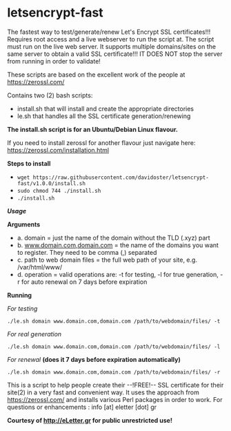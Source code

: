 # letsencrypt-fast
The fastest way to test/generate/renew Let's Encrypt SSL certificates!!! 
Requires root access and a live webserver to run the script at.
The script must run on the live web server.
It supports multiple domains/sites on the same server to obtain a valid SSL certificate!!!
IT DOES NOT stop the server from running in order to validate!

These scripts are based on the excellent work of the people at https://zerossl.com/

Contains two (2) bash scripts:
- install.sh that will install and create the appropriate directories
- le.sh that handles all the SSL certificate generation/renewing

**The install.sh script is for an Ubuntu/Debian Linux flavour.**

If you need to install zerossl for another flavour just navigate here: https://zerossl.com/installation.html

**Steps to install**
- ```wget https://raw.githubusercontent.com/davidoster/letsencrypt-fast/v1.0.0/install.sh```
- ```sudo chmod 744 ./install.sh```
- ```./install.sh```

**_Usage_**

**Arguments**

- a. domain = just the name of the domain without the TLD (.xyz) part
- b. www.domain.com,domain.com = the name of the domains you want to register. They need to be comma (,) separated
- c. path to web domain files = the full web path of your site, e.g. /var/html/www/
- d. operation = valid operations are: -t for testing, -l for true generation, -r for auto renewal on 7 days before expiration

**Running**

_For testing_

```./le.sh domain www.domain.com,domain.com /path/to/webdomain/files/ -t```

_For real generation_

```./le.sh domain www.domain.com,domain.com /path/to/webdomain/files/ -l```

_For renewal_ **(does it 7 days before expiration automatically)**

```./le.sh domain www.domain.com,domain.com /path/to/webdomain/files/ -r```

This is a script to help people create their --!FREE!-- SSL certificate for their site(2) in a very fast and convenient way.
It uses the approach from https://zerossl.com/ and installs various Perl packages in order to work.
For questions or enhancements : info [at] eletter [dot] gr

**Courtesy of http://eLetter.gr for public unrestricted use!**
